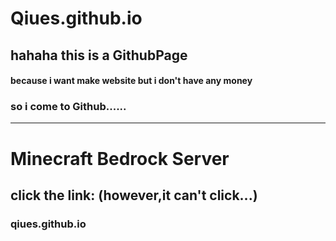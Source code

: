 # Qiues.github.io
## hahaha this is a GithubPage
#### because i want make website but i don't have any money
### so i come to Github......
------
# Minecraft Bedrock Server
## click the link:  (however,it can't click...)
### qiues.github.io
